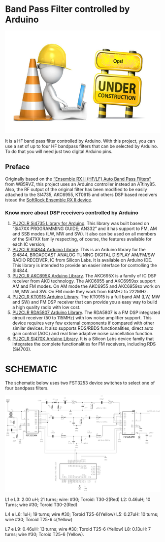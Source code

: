 # Band Pass Filter controlled by Arduino


![Under construction](https://github.com/pu2clr/auto_bpf_arduino/blob/master/images/under_construction.png)

It is a HF band pass filter controlled by Arduino. 
With this project, you can use a set of up to four HF bandpass filters that can be selected by Arduino. 
To do that you will need just two digital Arduino pins. 


## Preface

Originally based on the [“Ensemble RX II (HF/LF) Auto Band Pass Filters“](http://www.wb5rvz.org/ensemble_rx_ii/index) from WB5RVZ, this project uses an Arduino controller instead an ATtiny85. Also, the RF output of the original filter has been modified to be easily attached to the SI4735, AKC6955, KT0915 and others DSP based receivers istead the [SoftRock Ensemble RX II device](http://www.wb5rvz.org/ensemble_rx_ii/index?projectId=16).


### Know more about DSP receivers controlled by Arduino 

1. [PU2CLR Si4735 Library for Arduino](https://pu2clr.github.io/SI4735/). This library was built based on “Si47XX PROGRAMMING GUIDE; AN332” and it has support to FM, AM and SSB modes (LW, MW and SW). It also can be used on all members of the SI47XX family respecting, of course, the features available for each IC version;
2. [PU2CLR SI4844 Arduino Library](https://github.com/pu2clr/SI4844). This is an Arduino library for the SI4844, BROADCAST ANALOG TUNING DIGITAL DISPLAY AM/FM/SW RADIO RECEIVER,  IC from Silicon Labs.  It is available on Arduino IDE. This library is intended to provide an easier interface for controlling the SI4844.
3. [PU2CLR AKC695X Arduino Library](https://pu2clr.github.io/AKC695X/). The AKC695X is a family of IC DSP receiver from AKC technology. The AKC6955 and AKC6959sx support AM and FM modes. On AM mode the AKC6955 and AKC6959sx work on LW, MW and SW. On FM mode they work from 64MHz to 222MHz.
4. [PU2CLR KT0915 Arduino Library](https://pu2clr.github.io/KT0915/). The KT0915 is a full band AM (LW, MW and SW) and FM DSP receiver that can provide you a easy way to build a high quality radio with low cost.
5. [PU2CLR RDA5807 Arduino Library](https://pu2clr.github.io/RDA5807/). The RDA5807 is a FM DSP integrated circuit receiver (50 to 115MHz) with low noise amplifier support. This device requires very few external components if compared with other similar devices. It also supports RDS/RBDS functionalities, direct auto gain control (AGC) and real time adaptive noise cancellation function.
6. [PU2CLR SI470X Arduino Library](https://pu2clr.github.io/SI470X/). It is a Silicon Labs device family that integrates the complete functionalities for FM receivers, including RDS (Si4703).


# SCHEMATIC

The schematic below uses two FST3253 device switches to select one of four bandpass filters. 

![Bandpass filter schematic](https://github.com/pu2clr/auto_bpf_arduino/blob/master/images/schematic_01.png)


L1 e L3: 2.00 uH; 21 turns; wire: #30; Toroid: T30-2(Red)
L2: 0.46uH; 10 Turns; wire #30; Toroid T30-2(Red)

L4 e L6: 1uH; 19 turns; wire #30; Toroid T25-6(Yellow)
L5: 0.27uH: 10 turns; wire #30; Toroid T25-6 c(Yellow)

L7 e L9: 0.46uH: 13 turns; wire #30; Toroid T25-6 (Yellow)
L8: 0.13uH: 7 turns; wire #30;  Toroid T25-6 (Yellow).

